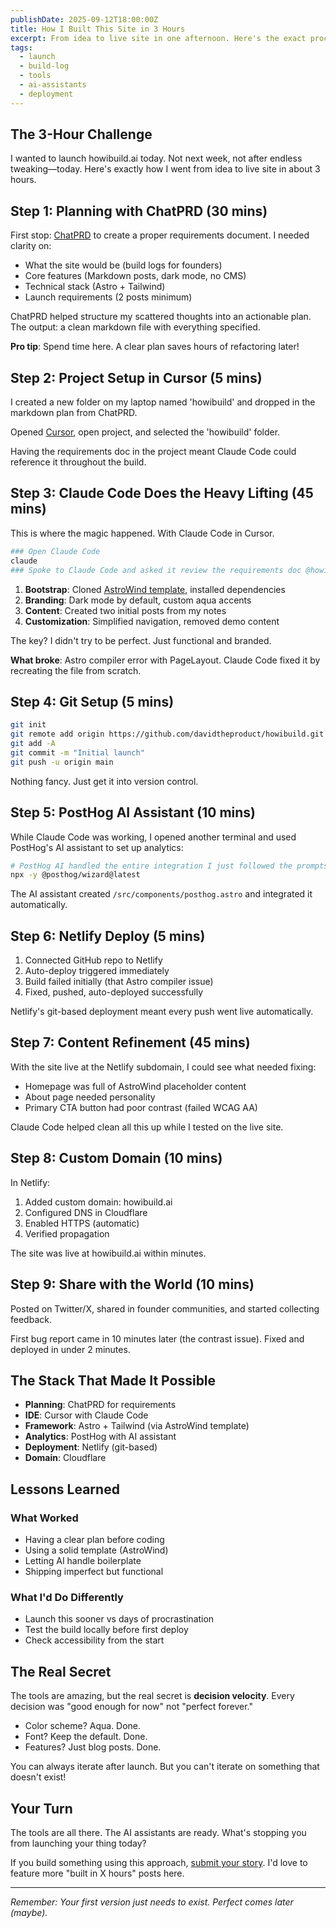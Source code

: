 ```yaml
---
publishDate: 2025-09-12T18:00:00Z
title: How I Built This Site in 3 Hours
excerpt: From idea to live site in one afternoon. Here's the exact process, tools, and AI assistants I used to launch howibuild.ai.
tags:
  - launch
  - build-log
  - tools
  - ai-assistants
  - deployment
---
```


## The 3-Hour Challenge

I wanted to launch howibuild.ai today. Not next week, not after endless tweaking—today. Here's exactly how I went from idea to live site in about 3 hours.

## Step 1: Planning with ChatPRD (30 mins)

First stop: [ChatPRD](https://chatprd.ai/) to create a proper requirements document. I needed clarity on:
- What the site would be (build logs for founders)
- Core features (Markdown posts, dark mode, no CMS)
- Technical stack (Astro + Tailwind)
- Launch requirements (2 posts minimum)

ChatPRD helped structure my scattered thoughts into an actionable plan. The output: a clean markdown file with everything specified.

**Pro tip**: Spend time here. A clear plan saves hours of refactoring later!

## Step 2: Project Setup in Cursor (5 mins)

I created a new folder on my laptop named 'howibuild' and dropped in the markdown plan from ChatPRD.

Opened [Cursor](https://cursor.sh/), open project, and selected the 'howibuild' folder.

Having the requirements doc in the project meant Claude Code could reference it throughout the build.

## Step 3: Claude Code Does the Heavy Lifting (45 mins)

This is where the magic happened. With Claude Code in Cursor.

```bash
### Open Claude Code
claude
### Spoke to Claude Code and asked it review the requirements doc @howibuild-launch-plan.md, identify any gaps and ask follow up questions before executing the plan
```

1. **Bootstrap**: Cloned <a href="https://github.com/arthelokyo/astrowind"> AstroWind template</a>, installed dependencies
2. **Branding**: Dark mode by default, custom aqua accents
3. **Content**: Created two initial posts from my notes
4. **Customization**: Simplified navigation, removed demo content

The key? I didn't try to be perfect. Just functional and branded.

**What broke**: Astro compiler error with PageLayout. Claude Code fixed it by recreating the file from scratch.

## Step 4: Git Setup (5 mins)

```bash
git init
git remote add origin https://github.com/davidtheproduct/howibuild.git
git add -A
git commit -m "Initial launch"
git push -u origin main
```

Nothing fancy. Just get it into version control.

## Step 5: PostHog AI Assistant (10 mins)

While Claude Code was working, I opened another terminal and used PostHog's AI assistant to set up analytics:

```bash
# PostHog AI handled the entire integration I just followed the prompts
npx -y @posthog/wizard@latest
```

The AI assistant created `/src/components/posthog.astro` and integrated it automatically.

## Step 6: Netlify Deploy (5 mins)

1. Connected GitHub repo to Netlify
2. Auto-deploy triggered immediately
3. Build failed initially (that Astro compiler issue)
4. Fixed, pushed, auto-deployed successfully

Netlify's git-based deployment meant every push went live automatically.

## Step 7: Content Refinement (45 mins)

With the site live at the Netlify subdomain, I could see what needed fixing:

- Homepage was full of AstroWind placeholder content
- About page needed personality
- Primary CTA button had poor contrast (failed WCAG AA)

Claude Code helped clean all this up while I tested on the live site.

## Step 8: Custom Domain (10 mins)

In Netlify:
1. Added custom domain: howibuild.ai
2. Configured DNS in Cloudflare
3. Enabled HTTPS (automatic)
4. Verified propagation

The site was live at howibuild.ai within minutes.

## Step 9: Share with the World (10 mins)

Posted on Twitter/X, shared in founder communities, and started collecting feedback.

First bug report came in 10 minutes later (the contrast issue). Fixed and deployed in under 2 minutes.

## The Stack That Made It Possible

- **Planning**: ChatPRD for requirements
- **IDE**: Cursor with Claude Code
- **Framework**: Astro + Tailwind (via AstroWind template)
- **Analytics**: PostHog with AI assistant
- **Deployment**: Netlify (git-based)
- **Domain**: Cloudflare

## Lessons Learned

### What Worked
- Having a clear plan before coding
- Using a solid template (AstroWind)
- Letting AI handle boilerplate
- Shipping imperfect but functional

### What I'd Do Differently
- Launch this sooner vs days of procrastination
- Test the build locally before first deploy
- Check accessibility from the start

## The Real Secret

The tools are amazing, but the real secret is **decision velocity**. Every decision was "good enough for now" not "perfect forever."

- Color scheme? Aqua. Done.
- Font? Keep the default. Done.
- Features? Just blog posts. Done.

You can always iterate after launch. But you can't iterate on something that doesn't exist!

## Your Turn

The tools are all there. The AI assistants are ready. What's stopping you from launching your thing today?

If you build something using this approach, [submit your story](/get-involved). I'd love to feature more "built in X hours" posts here.

---

*Remember: Your first version just needs to exist. Perfect comes later (maybe).*